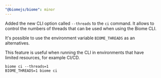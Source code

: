 ```yaml
---
"@biomejs/biome": minor
---
```


Added the new CLI option called `--threads` to the `ci` command. It allows to control the numbers of threads that can be used when using the Biome CLI.

It's possible to use the environment variable `BIOME_THREADS` as an alternatives.

This feature is useful when running the CLI in environments that have limited resources, for example CI/CD.

```shell
biome ci --threads=1
BIOME_THREADS=1 biome ci
```
